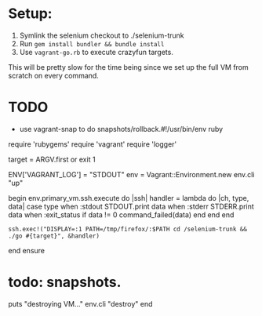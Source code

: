 Setup:
======

1. Symlink the selenium checkout to ./selenium-trunk
2. Run `gem install bundler && bundle install`
3. Use `vagrant-go.rb` to execute crazyfun targets.

This will be pretty slow for the time being since we set up the full VM from scratch on every command.

TODO 
====

-	use vagrant-snap to do snapshots/rollback.#!/usr/bin/env ruby

require 'rubygems'
require 'vagrant'
require 'logger'


target = ARGV.first or exit 1


ENV['VAGRANT_LOG'] = "STDOUT"
env = Vagrant::Environment.new
env.cli "up"


begin
  env.primary_vm.ssh.execute do |ssh|
    handler = lambda do |ch, type, data|
      case type
      when :stdout
        STDOUT.print data
      when :stderr
        STDERR.print data
      when :exit_status
        if data != 0
          command_failed(data)
        end
      end
    end
  
    ssh.exec!("DISPLAY=:1 PATH=/tmp/firefox/:$PATH cd /selenium-trunk && ./go #{target}", &handler)
  end
ensure
  # todo: snapshots.
  puts "destroying VM..."
  env.cli "destroy"
end